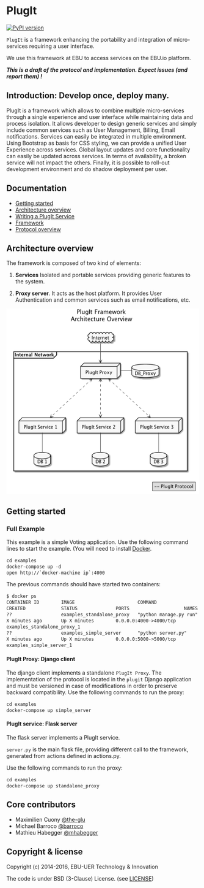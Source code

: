 PlugIt
=======
[![PyPI version](https://badge.fury.io/py/plugit.png)](https://badge.fury.io/py/plugit)

`PlugIt` is a framework enhancing the portability and integration of micro-services requiring a user interface.

We use this framework at EBU to access services on the EBU.io platform. 

***This is a draft of the protocol and implementation. Expect issues (and report them) !***


## Introduction: Develop once, deploy many.
 
PlugIt is a framework which allows to combine multiple micro-services through a single experience and user interface while maintaining data and process isolation. 
It allows developer to design generic services and simply include common services such as User Management, Billing, Email notifications.
Services can easily be integrated in multiple environment. Using Bootstrap as basis for CSS styling, we can provide a unified User Experience across services. 
Global layout updates and core functionality can easily be updated across services.
In terms of availability, a broken service will not impact the others. 
Finally, it is possible to roll-out development environment and do shadow deployment per user.


## Documentation

* [Getting started](#getting-started)
* [Architecture overview](#architecture-overview)
* [Writing a PlugIt Service](./docs/new-plugit-service.md)
* [Framework](./docs/framework.md)
* [Protocol overview](./docs/protocol.md)


## Architecture overview

The framework is composed of two kind of elements:

1. **Services** Isolated and portable services providing generic features to the system.

2. **Proxy server**. It acts as the host platform. It provides User Authentication and common services such as email notifications, etc.


![architecture-overview](./docs/images/architecture_overview.png)

## Getting started

<!--
### New service

1. Install the plugit package:

  pip install plugit

2. Create a new service:

  #!/usr/bin/env python
  # -*- coding: utf-8 -*-
  
  import plugit
  import actions
  
  if __name__ == "__main__":
      plugit.load_actions(actions)
      plugit.app.run(host="0.0.0.0", debug=plugit.params.DEBUG, threaded=True)
-->

### Full Example

This example is a simple Voting application. Use the following command lines to start the example. 
(You will need to install [Docker](https://docs.docker.com/engine/installation/).

    cd examples
    docker-compose up -d
    open http://`docker-machine ip`:4000
    

The previous commands should have started two containers:
    
    $ docker ps
    CONTAINER ID        IMAGE                       COMMAND                  CREATED             STATUS              PORTS                    NAMES
    ??                  examples_standalone_proxy   "python manage.py run"   X minutes ago       Up X minutes        0.0.0.0:4000->4000/tcp   examples_standalone_proxy_1
    ??                  examples_simple_server      "python server.py"       X minutes ago       Up X minutes        0.0.0.0:5000->5000/tcp   examples_simple_server_1


#### PlugIt Proxy: Django client

The django client implements a standalone `PlugIt Proxy`. The implementation of the protocol is located in the `plugit` 
Django application and must be versioned in case of modifications in order to preserve backward compatibility. 
Use the following commands to run the proxy:

    cd examples 
    docker-compose up simple_server


#### PlugIt service: Flask server

The flask server implements a PlugIt service.

`server.py` is the main flask file, providing different call to the framework, generated from actions defined in actions.py. 

Use the following commands to run the proxy:

    cd examples 
    docker-compose up standalone_proxy


## Core contributors

* Maximilien Cuony [@the-glu](https://github.com/the-glu)
* Michael Barroco [@barroco](https://github.com/barroco)
* Mathieu Habegger [@mhabegger](https://github.com/mhabegger)


## Copyright & license

Copyright (c) 2014-2016, EBU-UER Technology & Innovation

The code is under BSD (3-Clause) License. (see [LICENSE](./LICENSE))

